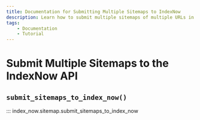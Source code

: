 ```yaml
---
title: Documentation for Submitting Multiple Sitemaps to IndexNow
description: Learn how to submit multiple sitemaps of multiple URLs in bulk to the IndexNow API.
tags:
    - Documentation
    - Tutorial
---
```



# Submit Multiple Sitemaps to the IndexNow API
## `submit_sitemaps_to_index_now()`

::: index_now.sitemap.submit_sitemaps_to_index_now
